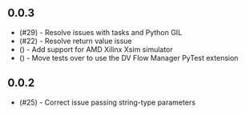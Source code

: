 
## 0.0.3
- (#29) - Resolve issues with tasks and Python GIL
- (#22) - Resolve return value issue
- () - Add support for AMD Xilinx Xsim simulator
- () - Move tests over to use the DV Flow Manager PyTest extension

## 0.0.2
- (#25) - Correct issue passing string-type parameters


